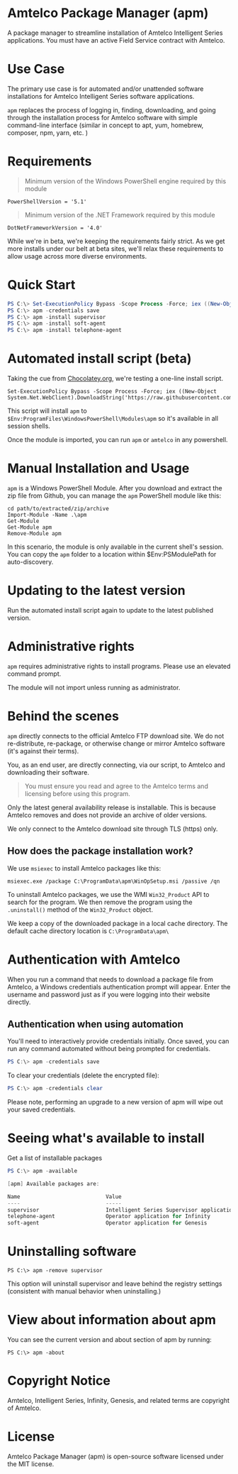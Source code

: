 
# Amtelco Package Manager (apm)

A package manager to streamline installation of Amtelco Intelligent Series applications.
You must have an active Field Service contract with Amtelco.

# Use Case

The primary use case is for automated and/or unattended software installations for Amtelco Intelligent Series software applications. 

`apm` replaces the process of logging in, finding, downloading, and going through the installation process for Amtelco software with simple command-line interface (similar in concept to apt, yum, homebrew, composer, npm, yarn, etc. )

# Requirements

> Minimum version of the Windows PowerShell engine required by this module

    PowerShellVersion = '5.1'
  
> Minimum version of the .NET Framework required by this module

    DotNetFrameworkVersion = '4.0'


While we're in beta, we're keeping the requirements fairly strict. 
As we get more installs under our belt at beta sites, we'll relax these requirements to allow usage across more diverse environments.


# Quick Start

```powershell
PS C:\> Set-ExecutionPolicy Bypass -Scope Process -Force; iex ((New-Object System.Net.WebClient).DownloadString('https://raw.githubusercontent.com/NotifiUs/apm/master/install.ps1'))
PS C:\> apm -credentials save
PS C:\> apm -install supervisor
PS C:\> apm -install soft-agent
PS C:\> apm -install telephone-agent
```

# Automated install script (beta)

Taking the cue from [Chocolatey.org](https://chocolatey.org), we're testing a one-line install script.

    Set-ExecutionPolicy Bypass -Scope Process -Force; iex ((New-Object System.Net.WebClient).DownloadString('https://raw.githubusercontent.com/NotifiUs/apm/master/install.ps1'))

This script will install `apm` to `$Env:ProgramFiles\WindowsPowerShell\Modules\apm` so it's available in all session shells.

Once the module is imported, you can run `apm` or `amtelco` in any powershell.


# Manual Installation and Usage

`apm` is a Windows PowerShell Module. After you download and extract the zip file from Github, you can manage the `apm` PowerShell module like this:

    cd path/to/extracted/zip/archive
    Import-Module -Name .\apm
    Get-Module
    Get-Module apm
    Remove-Module apm
    
In this scenario, the module is only available in the current shell's session. You can copy the `apm` folder to a location within $Env:PSModulePath for auto-discovery. 


# Updating to the latest version

Run the automated install script again to update to the latest published version. 

# Administrative rights

`apm` requires administrative rights to install programs. Please use an elevated command prompt. 

The module will not import unless running as administrator. 


# Behind the scenes

`apm` directly connects to the official Amtelco FTP download site. We do not re-distribute, re-package, or otherwise change or mirror Amtelco software (it's against their terms). 

You, as an end user, are directly connecting, via our script, to Amtelco and downloading their software. 

> You must ensure you read and agree to the Amtelco terms and licensing before using this program. 


Only the latest general availability release is installable. 
This is because Amtelco removes and does not provide an archive of older versions.

We only connect to the Amtelco download site through TLS (https) only.


## How does the package installation work?

We use `msiexec` to install Amtelco packages like this:
   
    msiexec.exe /package C:\ProgramData\apm\WinOpSetup.msi /passive /qn

To uninstall Amtelco packages, we use the WMI `Win32_Product` API to search for the program.
We then remove the program using the `.uninstall()` method of the `Win32_Product` object.

We keep a copy of the downloaded package in a local cache directory. 
The default cache directory location is `C:\ProgramData\apm\`
    

# Authentication with Amtelco

When you run a command that needs to download a package file from Amtelco, a Windows credentials 
authentication prompt will appear. Enter the username and password just as if you were logging into their website directly.

## Authentication when using automation

You'll need to interactively provide credentials initially. 
Once saved, you can run any command automated without being prompted for credentials. 

```powershell
PS C:\> apm -credentials save
```

To clear your credentials (delete the encrypted file):
```powershell
PS C:\> apm -credentials clear
```

Please note, performing an upgrade to a new version of apm will wipe out your saved credentials.

# Seeing what's available to install

Get a list of installable packages

```powershell
PS C:\> apm -available

[apm] Available packages are:

Name                           Value
----                           -----
supervisor                     Intelligent Series Supervisor application
telephone-agent                Operator application for Infinity
soft-agent                     Operator application for Genesis

```

# Uninstalling software

    PS C:\> apm -remove supervisor

This option will uninstall supervisor and leave behind the registry settings (consistent with manual behavior when uninstalling.) 


# View about information about apm

You can see the current version and about section of apm by running:

    PS C:\> apm -about


# Copyright Notice

Amtelco, Intelligent Series, Infinity, Genesis, and related terms are copyright of Amtelco.

# License

Amtelco Package Manager (apm) is open-source software licensed under the MIT license.

